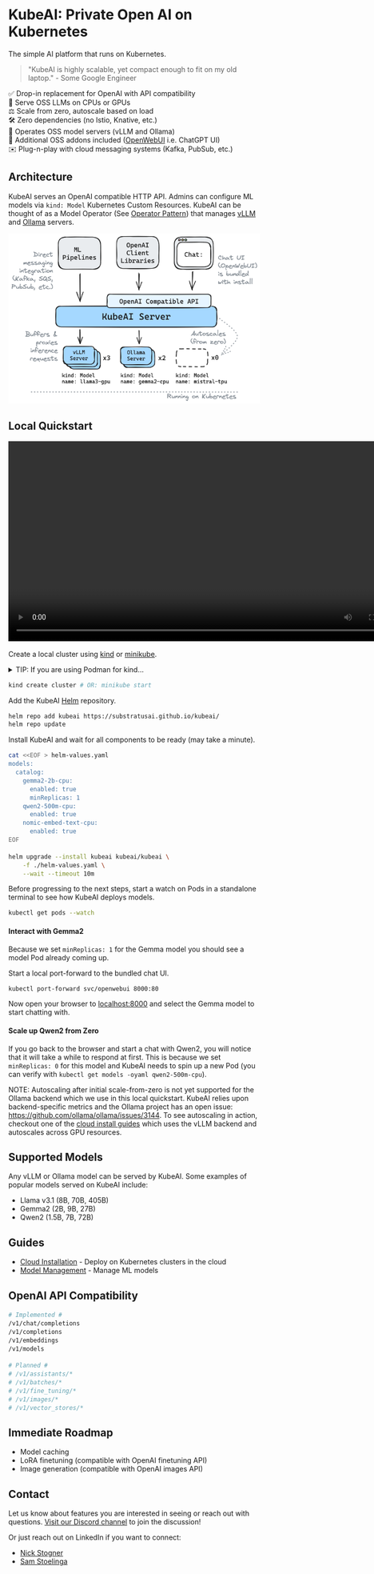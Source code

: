 # KubeAI: Private Open AI on Kubernetes

The simple AI platform that runs on Kubernetes.

> "KubeAI is highly scalable, yet compact enough to fit on my old laptop."
> \- Some Google Engineer

✅️  Drop-in replacement for OpenAI with API compatibility  
🚀  Serve OSS LLMs on CPUs or GPUs  
⚖️  Scale from zero, autoscale based on load  
🛠️  Zero dependencies (no Istio, Knative, etc.)   
🤖  Operates OSS model servers (vLLM and Ollama)  
🔋  Additional OSS addons included ([OpenWebUI](https://github.com/open-webui/open-webui) i.e. ChatGPT UI)  
✉️  Plug-n-play with cloud messaging systems (Kafka, PubSub, etc.)

## Architecture

KubeAI serves an OpenAI compatible HTTP API. Admins can configure ML models via `kind: Model` Kubernetes Custom Resources. KubeAI can be thought of as a Model Operator (See [Operator Pattern](https://kubernetes.io/docs/concepts/extend-kubernetes/operator/)) that manages [vLLM](https://github.com/vllm-project/vllm) and [Ollama](https://github.com/ollama/ollama) servers.

<img src="./diagrams/arch.excalidraw.png"></img>

## Local Quickstart


<video controls src="https://github.com/user-attachments/assets/711d1279-6af9-4c6c-a052-e59e7730b757" width="800"></video>

Create a local cluster using [kind](https://kind.sigs.k8s.io/) or [minikube](https://minikube.sigs.k8s.io/docs/).

<details>
<summary>TIP: If you are using Podman for kind...</summary>
Make sure your Podman machine can use up to 6G of memory (by default it is capped at 2G):

```bash
# You might need to stop and remove the existing machine:
podman machine stop
podman machine rm

# Init and start a new machine:
podman machine init --memory 6144
podman machine start
```
</details>


```bash
kind create cluster # OR: minikube start
```

Add the KubeAI [Helm](https://helm.sh/docs/intro/install/) repository.

```bash
helm repo add kubeai https://substratusai.github.io/kubeai/
helm repo update
```

Install KubeAI and wait for all components to be ready (may take a minute).

```bash
cat <<EOF > helm-values.yaml
models:
  catalog:
    gemma2-2b-cpu:
      enabled: true
      minReplicas: 1
    qwen2-500m-cpu:
      enabled: true
    nomic-embed-text-cpu:
      enabled: true
EOF

helm upgrade --install kubeai kubeai/kubeai \
    -f ./helm-values.yaml \
    --wait --timeout 10m
```

Before progressing to the next steps, start a watch on Pods in a standalone terminal to see how KubeAI deploys models. 

```bash
kubectl get pods --watch
```

#### Interact with Gemma2

Because we set `minReplicas: 1` for the Gemma model you should see a model Pod already coming up.

Start a local port-forward to the bundled chat UI.

```bash
kubectl port-forward svc/openwebui 8000:80
```

Now open your browser to [localhost:8000](http://localhost:8000) and select the Gemma model to start chatting with.

#### Scale up Qwen2 from Zero

If you go back to the browser and start a chat with Qwen2, you will notice that it will take a while to respond at first. This is because we set `minReplicas: 0` for this model and KubeAI needs to spin up a new Pod (you can verify with `kubectl get models -oyaml qwen2-500m-cpu`).

NOTE: Autoscaling after initial scale-from-zero is not yet supported for the Ollama backend which we use in this local quickstart. KubeAI relies upon backend-specific metrics and the Ollama project has an open issue: https://github.com/ollama/ollama/issues/3144. To see autoscaling in action, checkout one of the [cloud install guides](./docs/cloud-install.md) which uses the vLLM backend and autoscales across GPU resources.

## Supported Models

Any vLLM or Ollama model can be served by KubeAI. Some examples of popular models served on KubeAI include:

* Llama v3.1 (8B, 70B, 405B) 
* Gemma2 (2B, 9B, 27B)
* Qwen2 (1.5B, 7B, 72B)

## Guides

* [Cloud Installation](./docs/cloud-install.md) - Deploy on Kubernetes clusters in the cloud
* [Model Management](./docs/model-management.md) - Manage ML models

## OpenAI API Compatibility

```bash
# Implemented #
/v1/chat/completions
/v1/completions
/v1/embeddings
/v1/models

# Planned #
# /v1/assistants/*
# /v1/batches/*
# /v1/fine_tuning/*
# /v1/images/*
# /v1/vector_stores/*
```

## Immediate Roadmap

* Model caching
* LoRA finetuning (compatible with OpenAI finetuning API)
* Image generation (compatible with OpenAI images API)

## Contact

Let us know about features you are interested in seeing or reach out with questions. [Visit our Discord channel](https://discord.gg/JeXhcmjZVm) to join the discussion!

Or just reach out on LinkedIn if you want to connect:

* [Nick Stogner](https://www.linkedin.com/in/nstogner/)
* [Sam Stoelinga](https://www.linkedin.com/in/samstoelinga/)

